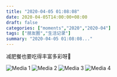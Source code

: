 ```yaml
---
title: "2020-04-05 01:08:08"
date: 2020-04-05T14:00:00+08:00
draft: false
categories: ["moments","2020","2020-04"]
tags: ["朋友圈","生活记录"]
summary: "2020-04-05 01:08:08..."
---
```


减肥餐也要吃得丰富多彩呀🥳

![Media 1](/Moments/photos/2020-04-05/202004050108080.jpg)
![Media 2](/Moments/photos/2020-04-05/202004050108081.jpg)
![Media 3](/Moments/photos/2020-04-05/202004050108082.jpg)
![Media 4](/Moments/photos/2020-04-05/202004050108083.jpg)

